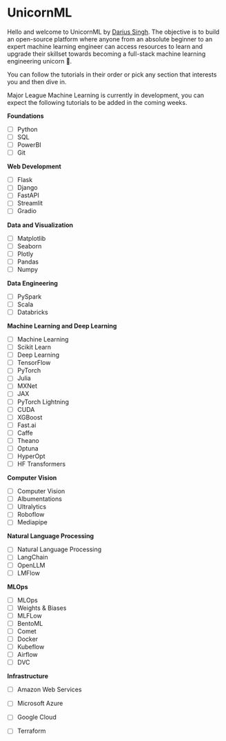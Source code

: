 # UnicornML

Hello and welcome to UnicornML by [Darius Singh](https://github.com/dariussingh). The objective is to build an open-source platform where anyone from an absolute beginner to an expert machine learning engineer can access resources to learn and upgrade their skillset towards becoming a full-stack machine learning engineering unicorn 🦄.

You can follow the tutorials in their order or pick any section that interests you and then dive in.

Major League Machine Learning is currently in development, you can expect the following tutorials to be added in the coming weeks.

__Foundations__
- [ ] Python
- [ ] SQL
- [ ] PowerBI
- [ ] Git

__Web Development__
- [ ] Flask
- [ ] Django
- [ ] FastAPI
- [ ] Streamlit
- [ ] Gradio

__Data and Visualization__
- [ ] Matplotlib
- [ ] Seaborn
- [ ] Plotly
- [ ] Pandas
- [ ] Numpy

__Data Engineering__
- [ ] PySpark
- [ ] Scala
- [ ] Databricks

__Machine Learning and Deep Learning__
- [ ] Machine Learning
- [ ] Scikit Learn
- [ ] Deep Learning
- [ ] TensorFlow
- [ ] PyTorch
- [ ] Julia
- [ ] MXNet
- [ ] JAX
- [ ] PyTorch Lightning
- [ ] CUDA
- [ ] XGBoost
- [ ] Fast.ai
- [ ] Caffe
- [ ] Theano 
- [ ] Optuna
- [ ] HyperOpt
- [ ] HF Transformers

__Computer Vision__
- [ ] Computer Vision
- [ ] Albumentations
- [ ] Ultralytics
- [ ] Roboflow
- [ ] Mediapipe

__Natural Language Processing__
- [ ] Natural Language Processing
- [ ] LangChain
- [ ] OpenLLM
- [ ] LMFlow

__MLOps__
- [ ] MLOps
- [ ] Weights & Biases
- [ ] MLFLow
- [ ] BentoML
- [ ] Comet
- [ ] Docker
- [ ] Kubeflow
- [ ] Airflow
- [ ] DVC

__Infrastructure__
- [ ] Amazon Web Services
- [ ] Microsoft Azure
- [ ] Google Cloud
- [ ] Terraform


